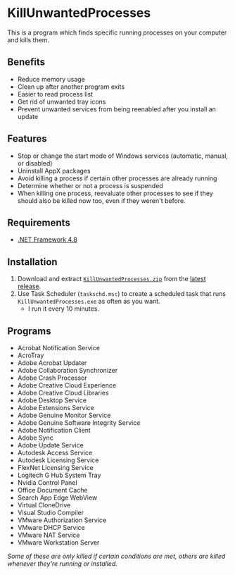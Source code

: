 KillUnwantedProcesses
===

This is a program which finds specific running processes on your computer and kills them.

## Benefits
- Reduce memory usage
- Clean up after another program exits
- Easier to read process list
- Get rid of unwanted tray icons
- Prevent unwanted services from being reenabled after you install an update

## Features
- Stop or change the start mode of Windows services (automatic, manual, or disabled)
- Uninstall AppX packages
- Avoid killing a process if certain other processes are already running
- Determine whether or not a process is suspended
- When killing one process, reevaluate other processes to see if they should also be killed now too, even if they weren't before.

## Requirements
- [.NET Framework 4.8](https://dotnet.microsoft.com/download/dotnet-framework)

## Installation
1. Download and extract [`KillUnwantedProcesses.zip`](https://github.com/Aldaviva/KillUnwantedProcesses/releases/latest/download/KillUnwantedProcesses.zip) from the [latest release](https://github.com/Aldaviva/KillUnwantedProcesses/releases/latest/).
1. Use Task Scheduler (`taskschd.msc`) to create a scheduled task that runs `KillUnwantedProcesses.exe` as often as you want.
    - I run it every 10 minutes.

## Programs
- Acrobat Notification Service
- AcroTray
- Adobe Acrobat Updater
- Adobe Collaboration Synchronizer
- Adobe Crash Processor
- Adobe Creative Cloud Experience
- Adobe Creative Cloud Libraries
- Adobe Desktop Service
- Adobe Extensions Service
- Adobe Genuine Monitor Service
- Adobe Genuine Software Integrity Service
- Adobe Notification Client
- Adobe Sync
- Adobe Update Service
- Autodesk Access Service
- Autodesk Licensing Service
- FlexNet Licensing Service
- Logitech G Hub System Tray
- Nvidia Control Panel
- Office Document Cache
- Search App Edge WebView
- Virtual CloneDrive
- Visual Studio Compiler
- VMware Authorization Service
- VMware DHCP Service
- VMware NAT Service
- VMware Workstation Server

*Some of these are only killed if certain conditions are met, others are killed whenever they're running or installed.*